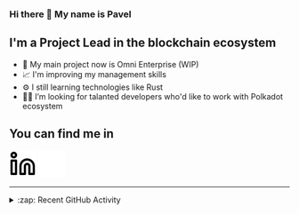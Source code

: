 ### Hi there 👋 My name is Pavel

## I'm a Project Lead in the blockchain ecosystem 

- 🚀 My main project now is Omni Enterprise (WIP)
- 📈 I'm improving my management skills
- ⚙️ I still learning technologies like Rust
- 🧑‍💻 I’m looking for talanted developers who'd like to work with Polkadot ecosystem

## You can find me in
[![website](./img/linkedin-light.svg)](https://www.linkedin.com/in/golovkinpl/)
[![website](./img/linkedin-dark.svg)](https://www.linkedin.com/in/golovkinpl/)

---

<details>
  <summary>:zap: Recent GitHub Activity</summary>
  
<!--START_SECTION:activity-->
1. ❗ Opened issue [#1552](https://github.com/novasamatech/nova-spektr/issues/1552) in [novasamatech/nova-spektr](https://github.com/novasamatech/nova-spektr)
2. 🎉 Merged PR [#676](https://github.com/novasamatech/metadata-portal/pull/676) in [novasamatech/metadata-portal](https://github.com/novasamatech/metadata-portal)
3. 🗣 Commented on [#1544](https://github.com/novasamatech/nova-spektr/issues/1544#issuecomment-1982873933) in [novasamatech/nova-spektr](https://github.com/novasamatech/nova-spektr)
4. 🗣 Commented on [#1544](https://github.com/novasamatech/nova-spektr/issues/1544#issuecomment-1980746118) in [novasamatech/nova-spektr](https://github.com/novasamatech/nova-spektr)
5. 🗣 Commented on [#1526](https://github.com/novasamatech/nova-spektr/issues/1526#issuecomment-1980370393) in [novasamatech/nova-spektr](https://github.com/novasamatech/nova-spektr)
<!--END_SECTION:activity-->

</details>
